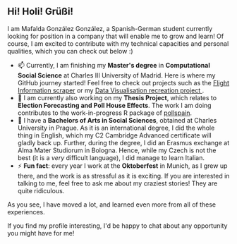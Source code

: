 ## Hi! Holi! Grüßi! 


I am Mafalda González González, a Spanish-German student currently looking for position in a company that will enable me to grow and learn! Of course, I am excited to contribute with my technical capacities and personal qualities, which you can check out below :) 



- 📫 Currently, I am finishing my **Master's degree** in **Computational Social Science** at Charles III University of Madrid. Here is where my GitHub journey started! Feel free to check out projects such as the [Flight Information scraper]([url](https://github.com/mafaldi/data-harvesting)) or my [Data Visualisation recreation project ]([url](https://csslab.uc3m.es/dataviz/projects/2024/100546612/)).
- 🌱 I am currently also working on my **Thesis Project**, which relates to **Election Forecasting and Poll House Effects**. The work I am doing contributes to the work-in-progress R package of [pollspain]([url](https://github.com/dadosdelaplace/pollspain)).
- 💬 I have a **Bachelors of Arts in Social Sciences**, obtained at Charles University in Prague. As it is an international degree, I did the whole thing in English, which my C2 Cambridge Advanced certificate will gladly back up. Further, during the degree, I did an Erasmus exchange at Alma Mater Studiorum in Bologna. Hence, while my Czech is not the best (it is a _very_ difficult language), I did manage to learn Italian.
- ⚡ **Fun fact**: every year I work at the **Oktoberfest** in Munich, as I grew up there, and the work is as stressful as it is exciting. If you are interested in talking to me, feel free to ask me about my craziest stories! They are quite ridiculous. 

As you see, I have moved a lot, and learned even more from all of these experiences. 

If you find my profile interesting, I'd be happy to chat about any opportunity you might have for me! 


<!--
**mafaldi/mafaldi** is a ✨ _special_ ✨ repository because its `README.md` (this file) appears on your GitHub profile.

Here are some ideas to get you started:

- 🔭 I’m currently working on ...
- 🌱 I’m currently learning ...
- 👯 I’m looking to collaborate on ...
- 🤔 I’m looking for help with ...
- 💬 Ask me about ...
- 📫 How to reach me: ...
- 😄 Pronouns: ...
- ⚡ Fun fact: ...
-->
